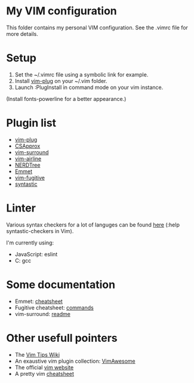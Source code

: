# My VIM configuration
This folder contains my personal VIM configuration.
See the .vimrc file for more details.

# Setup
 1. Set the ~/.vimrc file using a symbolic link for example.
 2. Install [vim-plug](https://github.com/junegunn/vim-plug) on your ~/.vim folder.
 3. Launch :PlugInstall in command mode on your vim instance.

(Install fonts-powerline for a better appearance.)

# Plugin list
 - [vim-plug](https://github.com/junegunn/vim-plug)
 - [CSApprox](https://github.com/godlygeek/csapprox)
 - [vim-surround](https://github.com/tpope/vim-surround)
 - [vim-airline](https://github.com/vim-airline/vim-airline)
 - [NERDTree](https://github.com/preservim/nerdtree)
 - [Emmet](https://github.com/mattn/emmet-vim)
 - [vim-fugitive](https://github.com/tpope/vim-fugitive)
 - [syntastic](https://github.com/vim-syntastic/syntastic)

# Linter
Various syntax checkers for a lot of languges can be found
[here](https://github.com/vim-syntastic/syntastic/blob/master/doc/syntastic-checkers.txt)
(:help syntastic-checkers in Vim).

I'm currently using:
 - JavaScript: eslint
 - C: gcc

# Some documentation
 - Emmet:
 	[cheatsheet](https://docs.emmet.io/cheat-sheet/)
 - Fugitive cheatsheet:
 	[commands](https://github.com/yanick/cheatsheets/blob/master/vim/fugitive.mkd)
 - vim-surround:
 	[readme](https://github.com/tpope/vim-surround/blob/master/README.markdown)

# Other usefull pointers
 - The [Vim Tips Wiki](https://vim.fandom.com/wiki/Vim_Tips_Wiki)
 - An exaustive vim plugin collection: [VimAwesome](https://vimawesome.com/)
 - The official [vim website](https://www.vim.org/)
 - A pretty vim [cheatsheet](https://devhints.io/vim)
